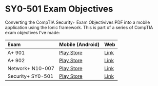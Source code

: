 # SY0-501 Exam Objectives


Converting the CompTIA Security+ Exam Objectivives PDF into a mobile application using the Ionic framework.  This is part of a series of CompTIA exam objectives I've made:

| Exam   | Mobile (Android)   | Web     |
|:-----------|------------|------------|
| A+ 901     | [Play Store](https://play.google.com/store/apps/details?id=com.xmtrinidad.a220_901) |[Link](https://codepen.io/xmtrinidad/full/QMpKpQ/)|
| A+ 902 |    [Play Store](https://play.google.com/store/apps/details?id=com.xmtrinidad.a220_902)   | [Link](https://xmtrinidad.github.io/aplus902/)
| Network+ N10-007|[Play Store](https://play.google.com/store/apps/details?id=com.xmtrinidad.n10_007)|[Link](https://xmtrinidad.github.io/N10-007-WEB/)|
| Security+ SY0-501|[Play Store](https://play.google.com/store/apps/details?id=com.xmtrinidad.SY0_501)|[Link](https://xmtrinidad.github.io/SecurityPlus501/)


